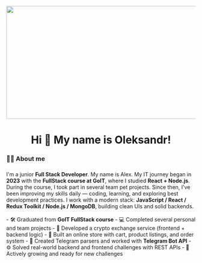 <br clear="both">

<div align="center">
  <img height="300" width="600" src="https://user-images.githubusercontent.com/74038190/225813708-98b745f2-7d22-48cf-9150-083f1b00d6c9.gif"  />
</div>

###

<h1 align="center">Hi 👋 My name is Oleksandr!</h1>

###

<h3 align="left">👩‍💻  About me</h3>

###

<p align="left">
I'm a junior <strong>Full Stack Developer</strong>. My name is Alex.  
My IT journey began in <strong>2023</strong> with the <strong>FullStack course at GoIT</strong>, where I studied <strong>React + Node.js</strong>.  
During the course, I took part in several team pet projects.  
Since then, I’ve been improving my skills daily — coding, learning, and exploring best development practices.  
I work with a modern stack: <strong>JavaScript / React / Redux Toolkit / Node.js / MongoDB</strong>, building clean UIs and solid backends.  
<br><br>
- 🛠 Graduated from <strong>GoIT FullStack course</strong>  
- 💻 Completed several personal and team projects  
- 🧩 Developed a crypto exchange service (frontend + backend logic)  
- 🛒 Built an online store with cart, product listings, and order system  
- 🤖 Created Telegram parsers and worked with <strong>Telegram Bot API</strong>  
- ⚙️ Solved real-world backend and frontend challenges with REST APIs  
- 🚀 Actively growing and ready for new challenges  
</p>


